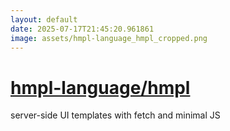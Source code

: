 ```yaml
---
layout: default
date: 2025-07-17T21:45:20.961861
image: assets/hmpl-language_hmpl_cropped.png
---
```


# [hmpl-language/hmpl](https://github.com/hmpl-language/hmpl)

server-side UI templates with fetch and minimal JS
